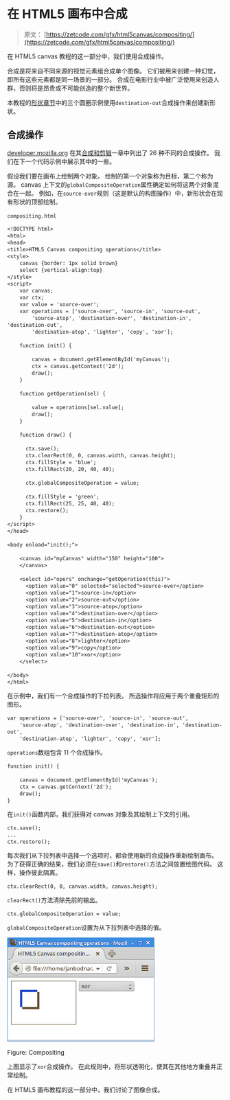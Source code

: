 # 在 HTML5 画布中合成

> 原文： [https://zetcode.com/gfx/html5canvas/compositing/](https://zetcode.com/gfx/html5canvas/compositing/)

在 HTML5 canvas 教程的这一部分中，我们使用合成操作。

合成是将来自不同来源的视觉元素组合成单个图像。 它们被用来创建一种幻觉，即所有这些元素都是同一场景的一部分。 合成在电影行业中被广泛使用来创造人群，否则将是昂贵或不可能创造的整个新世界。

本教程的[形状章节](../shapes/#three)中的三个圆圈示例使用`destination-out`合成操作来创建新形状。

## 合成操作

[developer.mozilla.org](https://developer.mozilla.org) 在其[合成和剪辑](https://developer.mozilla.org/en-US/docs/Web/API/Canvas_API/Tutorial/Compositing)一章中列出了 26 种不同的合成操作。 我们在下一个代码示例中展示其中的一些。

假设我们要在画布上绘制两个对象。 绘制的第一个对象称为目标，第二个称为源。 canvas 上下文的`globalCompositeOperation`属性确定如何将这两个对象混合在一起。 例如，在`source-over`规则（这是默认的构图操作）中，新形状会在现有形状的顶部绘制。

`compositing.html`

```
<!DOCTYPE html>
<html>
<head>
<title>HTML5 Canvas compositing operations</title>  
<style>
    canvas {border: 1px solid brown}
    select {vertical-align:top}
</style>  
<script>
    var canvas;
    var ctx;
    var value = 'source-over';
    var operations = ['source-over', 'source-in', 'source-out',
        'source-atop', 'destination-over', 'destination-in', 'destination-out',
        'destination-atop', 'lighter', 'copy', 'xor'];

    function init() {

        canvas = document.getElementById('myCanvas');
        ctx = canvas.getContext('2d');
        draw();    
    }

    function getOperation(sel) {

        value = operations[sel.value];
        draw();
    }

    function draw() {

      ctx.save();
      ctx.clearRect(0, 0, canvas.width, canvas.height);
      ctx.fillStyle = 'blue';
      ctx.fillRect(20, 20, 40, 40);

      ctx.globalCompositeOperation = value; 

      ctx.fillStyle = 'green';
      ctx.fillRect(25, 25, 40, 40);
      ctx.restore();
    }    
</script>
</head>

<body onload="init();">

    <canvas id="myCanvas" width="150" height="100">
    </canvas>

    <select id="opers" onchange="getOperation(this)">
      <option value="0" selected="selected">source-over</option>
      <option value="1">source-in</option>
      <option value="2">source-out</option>
      <option value="3">source-atop</option>
      <option value="4">destination-over</option>
      <option value="5">destination-in</option>
      <option value="6">destination-out</option>
      <option value="7">destination-atop</option>
      <option value="8">lighter</option>
      <option value="9">copy</option>
      <option value="10">xor</option>
    </select> 

</body>
</html>

```

在示例中，我们有一个合成操作的下拉列表。 所选操作将应用于两个重叠矩形的图形。

```
var operations = ['source-over', 'source-in', 'source-out',
    'source-atop', 'destination-over', 'destination-in', 'destination-out',
    'destination-atop', 'lighter', 'copy', 'xor'];

```

`operations`数组包含 11 个合成操作。

```
function init() {

    canvas = document.getElementById('myCanvas');
    ctx = canvas.getContext('2d');
    draw();    
}

```

在`init()`函数内部，我们获得对 canvas 对象及其绘制上下文的引用。

```
ctx.save();
...
ctx.restore();

```

每次我们从下拉列表中选择一个选项时，都会使用新的合成操作重新绘制画布。 为了获得正确的结果，我们必须在`save()`和`restore()`方法之间放置绘图代码。 这样，操作彼此隔离。

```
ctx.clearRect(0, 0, canvas.width, canvas.height);

```

`clearRect()`方法清除先前的输出。

```
ctx.globalCompositeOperation = value; 

```

`globalCompositeOperation`设置为从下拉列表中选择的值。

![Compositing](img/54afee8e590f0187b31730e330bfaa75.jpg)

Figure: Compositing

上图显示了`xor`合成操作。 在此规则中，将形状透明化，使其在其他地方重叠并正常绘制。

在 HTML5 画布教程的这一部分中，我们讨论了图像合成。
